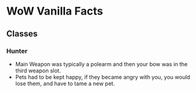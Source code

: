 # WoW Vanilla Facts

## Classes

### Hunter
 - Main Weapon was typically a polearm and then your bow was in the third weapon slot.
 - Pets had to be kept happy, if they became angry with you, you would lose them, and have to tame a new pet.
